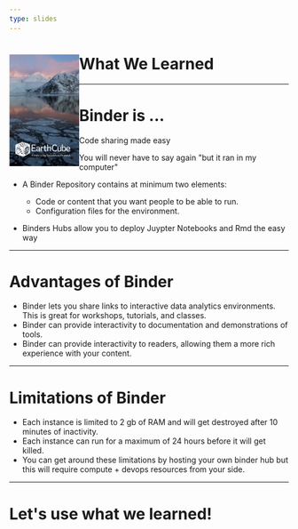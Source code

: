 ```yaml
---
type: slides
---
```


<div><h1><img src="https://github.com/throughput-ec/ec-workshops/blob/main/static/module1/00_ec_slide1.png?raw=true" alt="EC Theme" width=25% align="left"/> What We Learned</h1></div>

--- 

# Binder is ...

- Code sharing made easy

- You will never have to say again "but it ran in my computer"

- A Binder Repository contains at minimum two elements:
    - Code or content that you want people to be able to run. 
    - Configuration files for the environment.
    
- Binders Hubs allow you to deploy Juypter Notebooks and Rmd the easy way

---

# Advantages of Binder

- Binder lets you share links to interactive data analytics environments. This is great for workshops, tutorials, and classes.
- Binder can provide interactivity to documentation and demonstrations of tools. 
- Binder can provide interactivity to readers, allowing them a more rich experience with your content.

---

# Limitations of Binder
- Each instance is limited to 2 gb of RAM and will get destroyed after 10 minutes of inactivity. 
- Each instance can run for a maximum of 24 hours before it will get killed.
- You can get around these limitations by hosting your own binder hub but this will require compute + devops resources from your side.

---

# Let's use what we learned!